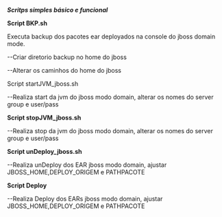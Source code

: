 <i><b>Scritps simples básico e funcional</i></b> 

<b>Script BKP.sh</b>

Executa backup dos pacotes ear deployados na console do jboss domain mode.

--Criar diretorio backup no home do jboss

--Alterar os caminhos do home do jboss

Script startJVM_jboss.sh</b>

--Realiza start da jvm do jboss modo domain, alterar os nomes do server group e user/pass


<b>Script stopJVM_jboss.sh</b>

--Realiza stop da jvm do jboss modo domain, alterar os nomes do server group e user/pass


<b>Script unDeploy_jboss.sh</b>

--Realiza unDeploy dos EAR jboss modo domain, ajustar JBOSS_HOME,DEPLOY_ORIGEM e PATHPACOTE




<b>Script Deploy</b>

--Realiza Deploy dos EARs jboss modo domain, ajustar JBOSS_HOME,DEPLOY_ORIGEM e PATHPACOTE
